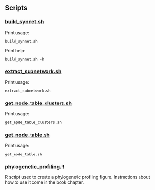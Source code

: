 ## Scripts

### [build_synnet.sh](./build_synnet.sh)


Print usage:

    build_synnet.sh

Print help:

    build_synnet.sh -h

### [extract_subnetwork.sh](./extract_subnetwork.sh)

Print usage:

    extract_subnetwork.sh
    
### [get_node_table_clusters.sh](./get_node_table_clusters.sh)

Print usage:

    get_npde_table_clusters.sh

### [get_node_table.sh](./get_node_table.sh)

Print usage:

    get_node_table.sh

### [phylogenetic_profiling.R](./phylogenetic_profiling.R)

R script used to create a phylogenetic profiling figure. Instructions about how to use it come in the book chapter.

